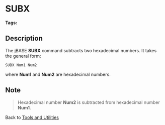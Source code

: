 # SUBX

<PageHeader />

**Tags:**
<badge text='subtracting hexadecimal numbers' vertical='middle' />

## Description

The jBASE **SUBX** command subtracts two hexadecimal numbers. It takes the general form:

```
SUBX Num1 Num2
```

where **Num1** and **Num2** are hexadecimal numbers.

## Note

> Hexadecimal number **Num2** is subtracted from hexadecimal number **Num1**.

Back to [Tools and Utilities](./../README.md)

<PageFooter />

